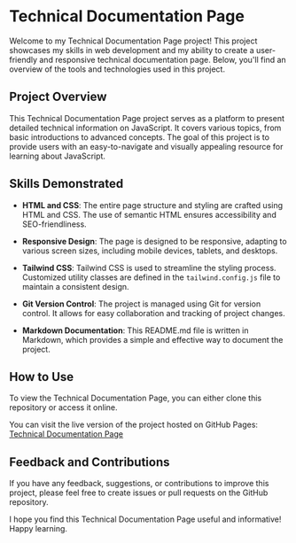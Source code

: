 # Technical Documentation Page

Welcome to my Technical Documentation Page project! This project showcases my skills in web development and my ability to create a user-friendly and responsive technical documentation page. Below, you'll find an overview of the tools and technologies used in this project.

## Project Overview

This Technical Documentation Page project serves as a platform to present detailed technical information on JavaScript. It covers various topics, from basic introductions to advanced concepts. The goal of this project is to provide users with an easy-to-navigate and visually appealing resource for learning about JavaScript.

## Skills Demonstrated

- **HTML and CSS**: The entire page structure and styling are crafted using HTML and CSS. The use of semantic HTML ensures accessibility and SEO-friendliness.

- **Responsive Design**: The page is designed to be responsive, adapting to various screen sizes, including mobile devices, tablets, and desktops.

- **Tailwind CSS**: Tailwind CSS is used to streamline the styling process. Customized utility classes are defined in the `tailwind.config.js` file to maintain a consistent design.

- **Git Version Control**: The project is managed using Git for version control. It allows for easy collaboration and tracking of project changes.

- **Markdown Documentation**: This README.md file is written in Markdown, which provides a simple and effective way to document the project.

## How to Use

To view the Technical Documentation Page, you can either clone this repository or access it online.

You can visit the live version of the project hosted on GitHub Pages: [Technical Documentation Page](https://muhammad-uzair99.github.io/Technical-Documentation-Page/)

## Feedback and Contributions

If you have any feedback, suggestions, or contributions to improve this project, please feel free to create issues or pull requests on the GitHub repository.

I hope you find this Technical Documentation Page useful and informative! Happy learning.
